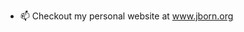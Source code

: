 - 📫 Checkout my personal website at www.jborn.org

<!---
Greenninja4/Greenninja4 is a ✨ special ✨ repository because its `README.md` (this file) appears on your GitHub profile.
You can click the Preview link to take a look at your changes.
--->

